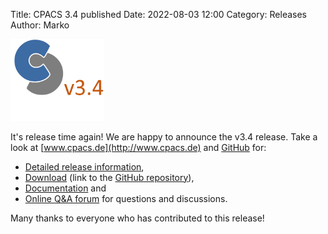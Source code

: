 Title: CPACS 3.4 published
Date: 2022-08-03 12:00
Category: Releases
Author: Marko

<img src="images/cpacs_logo_v3_4.png"
     alt="cpacs_logo_v3_4"
     width="150px">

It's release time again! We are happy to announce the v3.4 release. Take a look at [www.cpacs.de](http://www.cpacs.de) and [GitHub](https://github.com/DLR-SL/CPACS) for:

-   [Detailed release information](https://github.com/DLR-SL/CPACS/milestone/8?closed=1),
-   [Download](https://cpacs.de/pages/download.html) (link to the [GitHub repository](https://github.com/DLR-SL/CPACS/releases/tag/v3.4)),
-   [Documentation](https://cpacs.de/pages/documentation.html) and
-   [Online Q&A forum](https://cpacs.de/pages/forum.html) for questions and discussions.

Many thanks to everyone who has contributed to this release!